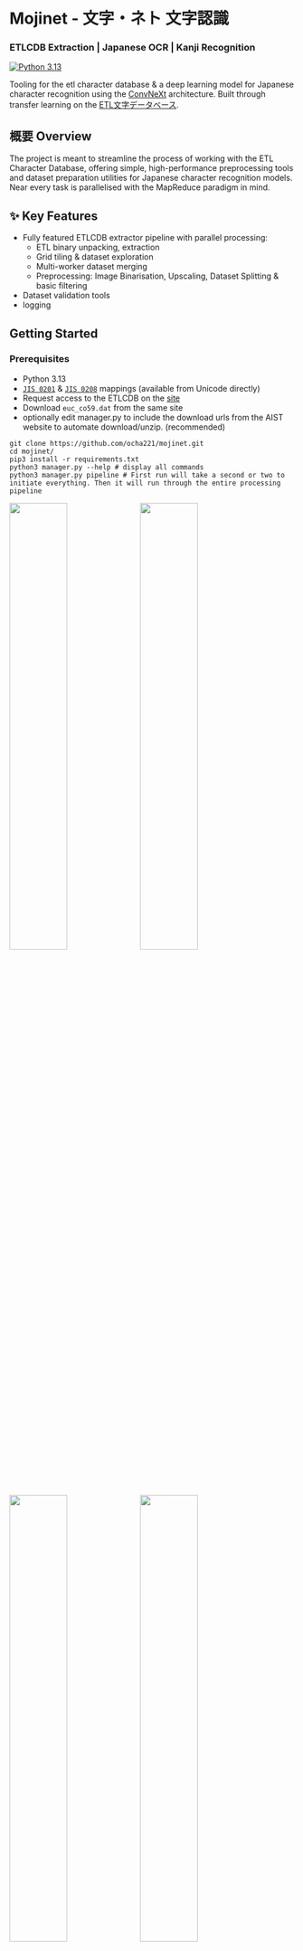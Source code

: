 # Mojinet - 文字・ネト 文字認識 
### ETLCDB Extraction | Japanese OCR | Kanji Recognition 
[![Python 3.13](https://img.shields.io/badge/python-3.13-blue.svg)](https://www.python.org/downloads/)


Tooling for the etl character database & a deep learning model for Japanese character recognition using the [ConvNeXt](https://github.com/facebookresearch/ConvNeXt) architecture. Built through transfer learning on the [ETL文字データベース](http://etlcdb.db.aist.go.jp/?lang=ja).
## 概要 Overview 

The project is meant to streamline the process of working with the ETL Character Database, offering simple, high-performance preprocessing tools and dataset preparation utilities for Japanese character recognition models. Near every task is parallelised with the MapReduce paradigm in mind.


## ✨ Key Features


- Fully featured ETLCDB extractor pipeline with parallel processing:
  - ETL binary unpacking, extraction
  - Grid tiling & dataset exploration
  - Multi-worker dataset merging
  - Preprocessing: Image Binarisation, Upscaling, Dataset Splitting & basic filtering
- Dataset validation tools
- logging

##  Getting Started

### Prerequisites
- Python 3.13
- [```JIS 0201```](https://www.unicode.org/anon-ftp/Public/MAPPINGS/OBSOLETE/EASTASIA/JIS/JIS0201.TXT) & [```JIS 0208```](https://www.unicode.org/anon-ftp/Public/MAPPINGS/OBSOLETE/EASTASIA/JIS/JIS0208.TXT) mappings (available from Unicode directly)
- Request access to the ETLCDB on the [site](http://etlcdb.db.aist.go.jp/?lang=ja)
- Download ```euc_co59.dat``` from the same site
- optionally edit manager.py to include the download urls from the AIST website to automate download/unzip. (recommended)
```
git clone https://github.com/ocha221/mojinet.git
cd mojinet/
pip3 install -r requirements.txt
python3 manager.py --help # display all commands
python3 manager.py pipeline # First run will take a second or two to initiate everything. Then it will run through the entire processing pipeline
```

<img src="https://github.com/user-attachments/assets/12b61d38-550a-4958-b329-2ac25c75186c" width="45%"></img> <img src="https://github.com/user-attachments/assets/98decf4e-f42b-4861-bb8c-c932a381e0a2" width="45%"></img> <img src="https://github.com/user-attachments/assets/93ac2dcc-4d71-43ce-93de-d7bdb8267f15" width="45%"></img> <img src="https://github.com/user-attachments/assets/a1e611db-f7cd-4b6c-b57d-7cde46097b28" width="45%"> </img><img width="1712" alt="" src="https://github.com/user-attachments/assets/1f4c55ea-f513-4ad8-9c28-09ff3e12eafc" />


##### Todo

a) add jupyter notebook

##  Components

### Dataset Processing Pipeline

#### ```unpacking → grid segmentation → consolidation → preparation```

## manager.py: Unified runner

A helper utility that bridges the subscripts together. You can of course use each script in tools/ independently, but with ```manager.py pipeline``` the aim is to get from the packed binaries to a finalised dataset in ~300 seconds on my M1 macbook with 8 workers, with QoL like handling directory creation and chaining for you, and optionally automating the download of the etl files. For this reason, when running in ```pipeline``` mode, the arguments for every function except ```split``` are streamlined to use as many workers as possible and to extract to hardcoded directories; you'll still be prompted for the final dataset params. Pass the --cjk-only flag to ```pipeline``` to filter out latin characters from your final dataset.


####  unpack.py: ETL Binary Extraction
- Parallel processing support via multiprocessing
- Complete JIS X 0208/0201 to Unicode conversion
- Generates:
  - ETL character image grids
  - Unicode character mappings
  - ETL metadata in CSV format
- Comprehensive logging system

####  tiles_from_pairs.py: Grid Segmentation
- Segments character grids into individual samples
- Parallel grid processing with worker management
- Detailed success/failure statistics
- Logging
- Can process either the whole collection, or single ETL categories
```
Dataset/
└── ETL_folders/

output_dir/
├── worker_0/
│   └── grid_*/
│        └── symbol*/
│           ├── symbol*_00000.png
│           └── symbol*_00001.png
├── worker_1/
└── processing_log_YYYYMMDD_HHMMSS.json
```

####  merger.py: Dataset Consolidation
- Highly parallel, fast merging of worker outputs using os.sendfile
- Efficient label indexing system & directory scanning
- Character → grid mapping with comprehensive metadata
- Progress tracking with detailed statistics
- Dry-run capability for validation
```
final_dir/
├── character_1/           
│   ├── 0.png             
│   ├── 1.png
│   └── ...
├── character_2/
└── worker_*_stats.json
```
####  dataset_splitter.py: Dataset Preparation
- Interactive CLI for customizing dataset creation
- Configurable dataset sampling with percentage control
- Train/Val/Test splitting (80/10/10 default)
- Image processing:
  - Multiple upscaling methods (Lanczos/Bicubic/Bilinear)
  - Configurable target sizes (224x224, 384x384)
  - Optional image binarisation (Otsu's method and inversion)
- Character normalization (full-width → standard)
- Non-CJK filtering
- Fast!

#### 🔍 grid_walk.py: Visual Debugging

- Interactive matplotlib character-by-character grid examination
- Context visualization (previous/next 5 characters)
- Label verification
- Hex/UTF-8 label inspection



All JIS (0201/0208) characters get converted to unicode and then further [normalised in the case of half or full width](https://www.unicode.org/charts/PDF/UFF00.pdf) depending on the file being processed. 
- ETL6: Unicode normalization only
- ETL7: Unicode normalization + hiragana offset

This is because ETL1/6/7 all use half-width katakana for the labels; On ETL6, it maps to full-width katakana(as in, the character ア will respond to an ア in the image grid). However, on ETL7 it maps to hiragana (half-width ア in the text → あ in the image), so ETL6 only requires you normalise after converting to unicode, but ETL7 also needs to be offset to hiragana.

## Technical Implementation Details


The ETL database consists of 11 distinct folders, each containing multiple binary files that store packed image data, labels, and associated metadata. 

The initial unpacking process generates image grids alongside their corresponding labels txt files (1091 pairs). I decided to do it this way because it helped with debugging, plus this way you can look through the dataset(grid_walk!), though it will of course take up a little more space on your drive. 

The resulting grids then get tiled into their respective characters. Since theres a lot (1.9 ish million), it helps to parallelise. The issue lies in that grid 1 and grid 99 could both have a label for “あ”, so we'd need a lock and a way to avoid overwritting, which is a massive slowdown. Instead, the workers all get their own folder, and create a new subfolder for each pair the process. this subfolder contains all the labels. So multiple grids get processed in parallel and safely unpacked in their own folder.

However, this leaves us with a mess. We have 1091 grid directories of labels spread across N worker folders;

The merger solves this problem very efficiently. It starts with a single pass over all the worker/grid_folder/labels structures and creates a dictionary of (label =grid_folder(s)):
```
{
    "あ”："paths": "<worker1/grid_8>","<worker4/ETL9B_01_01>", ...,
    ...
}
```
This takes about 5 seconds on my ssd. Now we know where each label is, and since we have this map we can safely assign each LABEL(or chunk of labels) to a worker process, which then merges & combines the different directories into a single folder with an incrementing counter. So theres no synchronising required, no locking and no shared counters, each worker is guaranteed to never overlap with someone else.

I originally used shutil.copy2() but os.sendfile() is dramatically faster. On my ssd this took about 150 seconds to finish.

dataset_splitter takes the final dataset from the merge and structures it. The cli is bascially self explanatory. You can choose which % of the dataset you want to extract, if you'd like to upscale (i used the convnext dimensions as options) and with which method, and optionally normalise ( / 255. ). You can also filter out non-cjk characters.

depending on your linter/pylance strictness, ```f.bytepos = pos * self.octets_per_record``` in ```unpack.py``` might warn/error out, but the program works as normal.

note: Commit ```517217b``` additionally fixed the stats reporting issue with the merger. now it will show correct processing counts.
